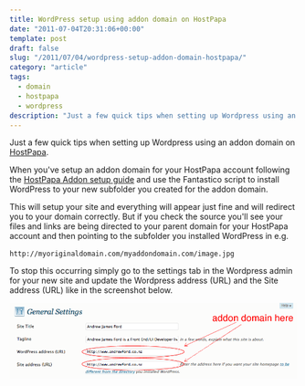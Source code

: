 ```yaml
---
title: WordPress setup using addon domain on HostPapa
date: "2011-07-04T20:31:06+00:00"
template: post
draft: false
slug: "/2011/07/04/wordpress-setup-addon-domain-hostpapa/"
category: "article"
tags:
  - domain
  - hostpapa
  - wordpress
description: "Just a few quick tips when setting up Wordpress using an addon domain on HostPapa"
---
```


Just a few quick tips when setting up Wordpress using an addon domain on [HostPapa](http://www.hostpapa.com/).

When you've setup an addon domain for your HostPapa account following the [HostPapa Addon setup guide](http://hostpapasupport.com/index.php?_m=knowledgebase&_a=viewarticle&kbarticleid=18) and use the Fantastico script to install WordPress to your new subfolder you created for the addon domain.

This will setup your site and everything will appear just fine and will redirect you to your domain correctly. But if you check the source you'll see your files and links are being directed to your parent domain for your HostPapa account and then pointing to the subfolder you installed WordPress in e.g.

```
http://myoriginaldomain.com/myaddondomain.com/image.jpg
```

To stop this occurring simply go to the settings tab in the Wordpress admin for your new site and update the Wordpress address (URL) and the Site address (URL) like in the screenshot below.

![Setting up Wordpress to work correctly with a HostPapa addon domain](./addondomain-wordpress.png)
